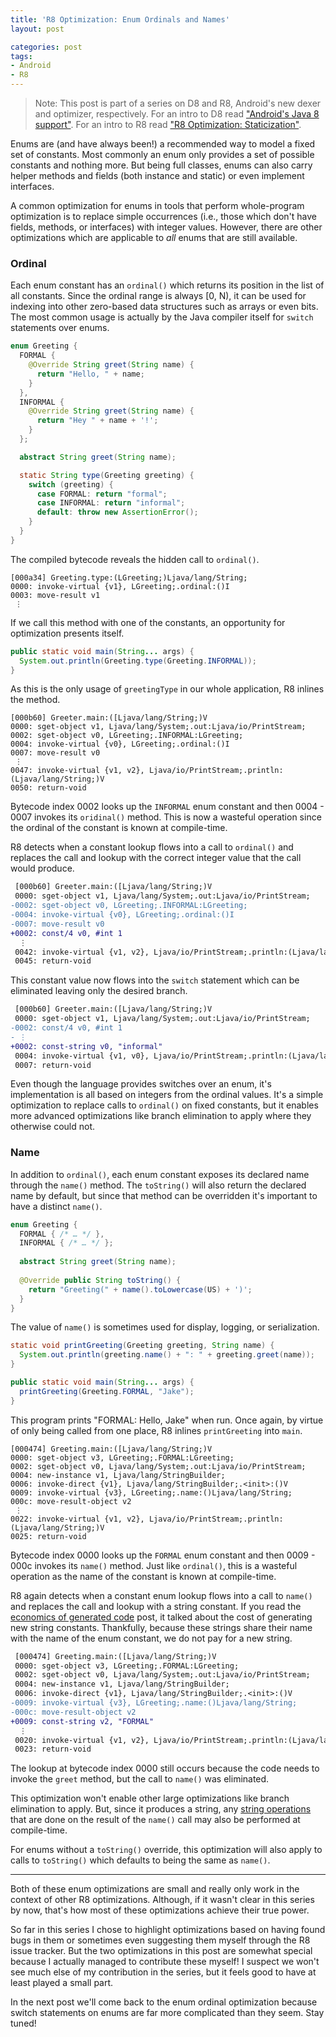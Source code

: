 ```yaml
---
title: 'R8 Optimization: Enum Ordinals and Names'
layout: post

categories: post
tags:
- Android
- R8
---
```


> Note: This post is part of a series on D8 and R8, Android's new dexer and optimizer, respectively. For an intro to D8 read ["Android's Java 8 support"](/androids-java-8-support/). For an intro to R8 read ["R8 Optimization: Staticization"](/r8-optimization-staticization/).

Enums are (and have always been!) a recommended way to model a fixed set of constants. Most commonly an enum only provides a set of possible constants and nothing more. But being full classes, enums can also carry helper methods and fields (both instance and static) or even implement interfaces.

A common optimization for enums in tools that perform whole-program optimization is to replace simple occurrences (i.e., those which don't have fields, methods, or interfaces) with integer values. However, there are other optimizations which are applicable to _all_ enums that are still available.


### Ordinal

Each enum constant has an `ordinal()` which returns its position in the list of all constants. Since the ordinal range is always [0, N), it can be used for indexing into other zero-based data structures such as arrays or even bits. The most common usage is actually by the Java compiler itself for `switch` statements over enums.

```java
enum Greeting {
  FORMAL {
    @Override String greet(String name) {
      return "Hello, " + name;
    }
  },
  INFORMAL {
    @Override String greet(String name) {
      return "Hey " + name + '!';
    }
  };

  abstract String greet(String name);

  static String type(Greeting greeting) {
    switch (greeting) {
      case FORMAL: return "formal";
      case INFORMAL: return "informal";
      default: throw new AssertionError();
    }
  }
}
```

The compiled bytecode reveals the hidden call to `ordinal()`.

```
[000a34] Greeting.type:(LGreeting;)Ljava/lang/String;
0000: invoke-virtual {v1}, LGreeting;.ordinal:()I
0003: move-result v1
 ⋮
```

If we call this method with one of the constants, an opportunity for optimization presents itself.

```java
public static void main(String... args) {
  System.out.println(Greeting.type(Greeting.INFORMAL));
}
```

As this is the only usage of `greetingType` in our whole application, R8 inlines the method.

```
[000b60] Greeter.main:([Ljava/lang/String;)V
0000: sget-object v1, Ljava/lang/System;.out:Ljava/io/PrintStream;
0002: sget-object v0, LGreeting;.INFORMAL:LGreeting;
0004: invoke-virtual {v0}, LGreeting;.ordinal:()I
0007: move-result v0
 ⋮
0047: invoke-virtual {v1, v2}, Ljava/io/PrintStream;.println:(Ljava/lang/String;)V
0050: return-void
```

Bytecode index 0002 looks up the `INFORMAL` enum constant and then 0004 - 0007 invokes its `oridinal()` method. This is now a wasteful operation since the ordinal of the constant is known at compile-time.

R8 detects when a constant lookup flows into a call to `ordinal()` and replaces the call and lookup with the correct integer value that the call would produce.

```diff
 [000b60] Greeter.main:([Ljava/lang/String;)V
 0000: sget-object v1, Ljava/lang/System;.out:Ljava/io/PrintStream;
-0002: sget-object v0, LGreeting;.INFORMAL:LGreeting;
-0004: invoke-virtual {v0}, LGreeting;.ordinal:()I
-0007: move-result v0
+0002: const/4 v0, #int 1
  ⋮
 0042: invoke-virtual {v1, v2}, Ljava/io/PrintStream;.println:(Ljava/lang/String;)V
 0045: return-void
```

This constant value now flows into the `switch` statement which can be eliminated leaving only the desired branch.

```diff
 [000b60] Greeter.main:([Ljava/lang/String;)V
 0000: sget-object v1, Ljava/lang/System;.out:Ljava/io/PrintStream;
-0002: const/4 v0, #int 1
- ⋮
+0002: const-string v0, "informal"
 0004: invoke-virtual {v1, v0}, Ljava/io/PrintStream;.println:(Ljava/lang/String;)V
 0007: return-void
```

Even though the language provides switches over an enum, it's implementation is all based on integers from the ordinal values. It's a simple optimization to replace calls to `ordinal()` on fixed constants, but it enables more advanced optimizations like branch elimination to apply where they otherwise could not.


### Name

In addition to `ordinal()`, each enum constant exposes its declared name through the `name()` method. The `toString()` will also return the declared name by default, but since that method can be overridden it's important to have a distinct `name()`.

```java
enum Greeting {
  FORMAL { /* … */ },
  INFORMAL { /* … */ };
  
  abstract String greet(String name);
  
  @Override public String toString() {
    return "Greeting(" + name().toLowercase(US) + ')';
  }
}
```

The value of `name()` is sometimes used for display, logging, or serialization.

```java
static void printGreeting(Greeting greeting, String name) {
  System.out.println(greeting.name() + ": " + greeting.greet(name));
}

public static void main(String... args) {
  printGreeting(Greeting.FORMAL, "Jake");
}
```

This program prints "FORMAL: Hello, Jake" when run. Once again, by virtue of only being called from one place, R8 inlines `printGreeting` into `main`.

```
[000474] Greeting.main:([Ljava/lang/String;)V
0000: sget-object v3, LGreeting;.FORMAL:LGreeting;
0002: sget-object v0, Ljava/lang/System;.out:Ljava/io/PrintStream;
0004: new-instance v1, Ljava/lang/StringBuilder;
0006: invoke-direct {v1}, Ljava/lang/StringBuilder;.<init>:()V
0009: invoke-virtual {v3}, LGreeting;.name:()Ljava/lang/String;
000c: move-result-object v2
 ⋮
0022: invoke-virtual {v1, v2}, Ljava/io/PrintStream;.println:(Ljava/lang/String;)V
0025: return-void
```

Bytecode index 0000 looks up the `FORMAL` enum constant and then 0009 - 000c invokes its `name()` method. Just like `ordinal()`, this is a wasteful operation as the name of the constant is known at compile-time.

R8 again detects when a constant enum lookup flows into a call to `name()` and replaces the call and lookup with a string constant. If you read the [economics of generated code](/the-economics-of-generated-code/#string-duplication) post, it talked about the cost of generating new string constants. Thankfully, because these strings share their name with the name of the enum constant, we do not pay for a new string.

```diff
 [000474] Greeting.main:([Ljava/lang/String;)V
 0000: sget-object v3, LGreeting;.FORMAL:LGreeting;
 0002: sget-object v0, Ljava/lang/System;.out:Ljava/io/PrintStream;
 0004: new-instance v1, Ljava/lang/StringBuilder;
 0006: invoke-direct {v1}, Ljava/lang/StringBuilder;.<init>:()V
-0009: invoke-virtual {v3}, LGreeting;.name:()Ljava/lang/String;
-000c: move-result-object v2
+0009: const-string v2, "FORMAL"
  ⋮
 0020: invoke-virtual {v1, v2}, Ljava/io/PrintStream;.println:(Ljava/lang/String;)V
 0023: return-void
```

The lookup at bytecode index 0000 still occurs because the code needs to invoke the `greet` method, but the call to `name()` was eliminated.

This optimization won't enable other large optimizations like branch elimination to apply. But, since it produces a string, any [string operations](/r8-optimization-string-constant-operations/) that are done on the result of the `name()` call may also be performed at compile-time.

For enums without a `toString()` override, this optimization will also apply to calls to `toString()` which defaults to being the same as `name()`.

---

Both of these enum optimizations are small and really only work in the context of other R8 optimizations. Although, if it wasn't clear in this series by now, that's how most of these optimizations achieve their true power.

So far in this series I chose to highlight optimizations based on having found bugs in them or sometimes even suggesting them myself through the R8 issue tracker. But the two optimizations in this post are somewhat special because I actually managed to contribute these myself! I suspect we won't see much else of my contribution in the series, but it feels good to have at least played a small part.

In the next post we'll come back to the enum ordinal optimization because switch statements on enums are far more complicated than they seem. Stay tuned!